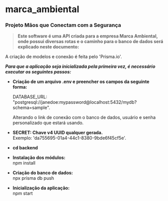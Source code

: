 # marca_ambiental
<h3>Projeto Mãos que Conectam com a Segurança</h3>



<strong><blockquote>Este software é uma API criada para a empresa Marca Ambiental, onde possui diversas rotas e o caminho para o banco de dados será explicado neste documento: </blockquote></strong>



A criação de modelos e conexão é feita pelo 'Prisma.io'.



<strong>_Para que a aplicação seja inicializada pela primeira vez, é necessário executar os seguintes passos: </strong>_
<ul>
<strong><li>Criação de um arquivo .env e preencher os campos da seguinte forma: </strong>

DATABASE_URL: "postgresql://janedoe:mypassword@localhost:5432/mydb?schema=sample". </li> Alterando o link de conexão com o banco de dados, usuário e senha personalizado que estará usando.

<strong><li>SECRET: Chave v4 UUID qualquer gerada. </li></strong>
Exemplo: 'da755695-01a4-44c1-8380-9bde6f45cf5e'.

<strong><li>cd backend </strong>

<strong><li>Instalação dos módulos: </li></strong>
npm install 


<strong><li>Criação do banco de dados: </li></strong>
npx prisma db push 


<strong><li>Inicialização da aplicação: </li></strong>
npm start 
<ul>

  
